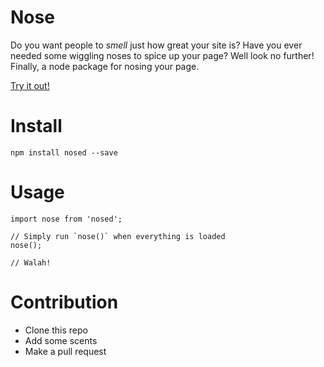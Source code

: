 # Nose
Do you want people to *smell* just how great your site is? Have you ever needed some wiggling noses to spice up your page? Well look no further! Finally, a node package for nosing your page.

[Try it out!](https://npmgod.github.io/Example-Website/#/nose)

# Install
`npm install nosed --save`

# Usage
```
import nose from 'nosed';

// Simply run `nose()` when everything is loaded
nose();

// Walah!
```

# Contribution
* Clone this repo
* Add some scents
* Make a pull request
